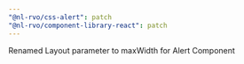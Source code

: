 ```yaml
---
"@nl-rvo/css-alert": patch
"@nl-rvo/component-library-react": patch
---
```


Renamed Layout parameter to maxWidth for Alert Component
